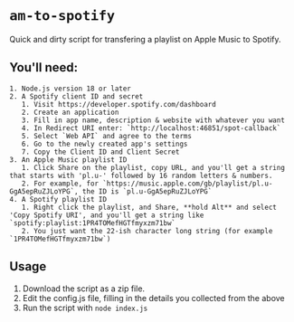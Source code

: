 # `am-to-spotify`

Quick and dirty script for transfering a playlist on Apple Music to Spotify.

## You'll need:

    1. Node.js version 18 or later
    2. A Spotify client ID and secret
       1. Visit https://developer.spotify.com/dashboard
       2. Create an application
       3. Fill in app name, description & website with whatever you want
       4. In Redirect URI enter: `http://localhost:46851/spot-callback`
       5. Select `Web API` and agree to the terms
       6. Go to the newly created app's settings
       7. Copy the Client ID and Client Secret
    3. An Apple Music playlist ID
       1. Click Share on the playlist, copy URL, and you'll get a string that starts with 'pl.u-' followed by 16 random letters & numbers.
       2. For example, for `https://music.apple.com/gb/playlist/pl.u-GgA5epRuZJLoYPG`, the ID is `pl.u-GgA5epRuZJLoYPG`
    4. A Spotify playlist ID
       1. Right click the playlist, and Share, **hold Alt** and select 'Copy Spotify URI', and you'll get a string like `spotify:playlist:1PR4TOMefHGTfmyxzm71bw`
       2. You just want the 22-ish character long string (for example `1PR4TOMefHGTfmyxzm71bw`)

## Usage

1. Download the script as a zip file.
2. Edit the config.js file, filling in the details you collected from the above
3. Run the script with `node index.js`